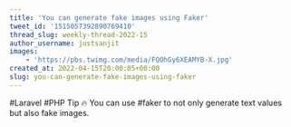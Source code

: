 ```yaml
---
title: 'You can generate fake images using Faker'
tweet_id: '1515057392890769410'
thread_slug: weekly-thread-2022-15
author_username: justsanjit
images:
    - 'https://pbs.twimg.com/media/FQOhGy6XEAMYB-X.jpg'
created_at: 2022-04-15T20:00:05+00:00
slug: you-can-generate-fake-images-using-faker
---
```

#Laravel #PHP Tip 🔥 You can use #faker to not only generate text values but also fake images.
